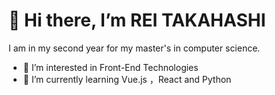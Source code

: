 # 👋 Hi there, I’m REI TAKAHASHI
I am in my second year for my master's in computer science.
- 👀 I’m interested in Front-End Technologies
- 🌱 I’m currently learning Vue.js ，React and Python

<!---
RINT3579/RINT3579 is a ✨ special ✨ repository because its `README.md` (this file) appears on your GitHub profile.
You can click the Preview link to take a look at your changes.
--->
